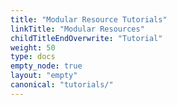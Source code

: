 ```yaml
---
title: "Modular Resource Tutorials"
linkTitle: "Modular Resources"
childTitleEndOverwrite: "Tutorial"
weight: 50
type: docs
empty_node: true
layout: "empty"
canonical: "tutorials/"
---
```

